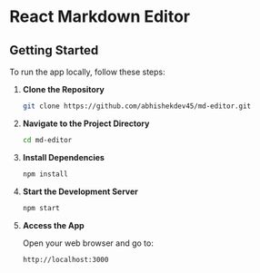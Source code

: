 # React Markdown Editor

## Getting Started

To run the app locally, follow these steps:

1. **Clone the Repository**

   ```bash
   git clone https://github.com/abhishekdev45/md-editor.git
   ```

2. **Navigate to the Project Directory**

    ```bash
    cd md-editor
    ```

3. **Install Dependencies**

    ```bash
    npm install
    ```

 4. **Start the Development Server**

    ```bash
    npm start
    ```

 5. **Access the App**

    Open your web browser and go to:

    ```
    http://localhost:3000
    ```
